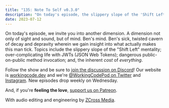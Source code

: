 ```yaml
---
title: "135: Note To Self v0.3.0"
description: "On today's episode, the slippery slope of the 'Shift Left' mentality; over-complicating life with JWTs (JSON Web Tokens); dangerous public-on-public method invocation; and, the inherent cost of everything."
date: 2023-07-12
---
```


<script async defer onload="redcircleIframe();" src="https://api.podcache.net/embedded-player/sh/30227421-bc27-45c2-bfb4-861def7dd4cc/ep/db3c212f-ff27-447d-a850-227dbd5715d7"></script><div class="redcirclePlayer-db3c212f-ff27-447d-a850-227dbd5715d7"></div>

On today's episode, we invite you into another dimension. A dimension not only of sight and sound, but of mind. Ben's mind. Ben's sick, twisted cavern of decay and depravity wherein we gain insight into what actually makes this man tick. Topics include the slippery slope of the "Shift Left" mentality; over-complicating life with JWTs (JSON Web Tokens); dangerous public-on-public method invocation; and, the inherent _cost_ of _everything_.

Follow the show and be sure to [join the discussion on Discord][working-code-discord]! Our website is [workingcode.dev][working-code] and we're [@WorkingCodePod on Twitter][working-code-twitter] and [Instagram][working-code-instagram]. New episodes drop weekly on Wednesday.

And, if you're **feeling the love**, [support us on Patreon][working-code-patreon].

[working-code]: https://workingcode.dev/
[working-code-discord]: https://workingcode.dev/discord/
[working-code-instagram]: https://www.instagram.com/workingcodepod/
[working-code-patreon]: https://www.patreon.com/workingcodepod
[working-code-twitter]: https://twitter.com/WorkingCodePod

With audio editing and engineering by [ZCross Media](https://www.zcross.media/).
